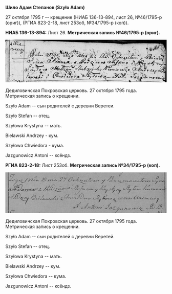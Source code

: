 **Шило Адам Степанов (Szyło Adam)**

27 октября 1795 г -- крещение (НИАБ 136-13-894, лист 26, №46/1795-р
(ориг)), (РГИА 823-2-18, лист 253об, №34/1795-р (коп)).

**НИАБ 136-13-894:** Лист 26. **Метрическая запись №46/1795-р (ориг).**

![](./media/d0ab2289c1c3a5234676329cf56a7885673b5a4e.png)

Дедиловичская Покровская церковь. 27 октября 1795 года. Метрическая
запись о крещении.

Szyło Adam -- сын родителей с деревни Веретеи.

Szyło Stefan -- отец.

Szyłowa Krystyna -- мать.

Bielawski Andrzey - кум.

Szyłowa Chwiedora - кума.

Jazgunowicz Antoni -- ксёндз.

**РГИА 823-2-18:** Лист 253об. **Метрическая запись №34/1795-р (коп).**

![](./media/7048759656531516c08d98d33b02a541f70aec7a.png)

Дедиловичская Покровская церковь. 27 октября 1795 года. Метрическая
запись о крещении.

Szyło Adam -- сын родителей с деревни Веретей.

Szyło Stefan -- отец.

Szyłowa Krystyna -- мать.

Bielawski Andrzey -- кум.

Szyłowa Chwiedora -- кума.

Jazgunowicz Antoni -- ксёндз.
